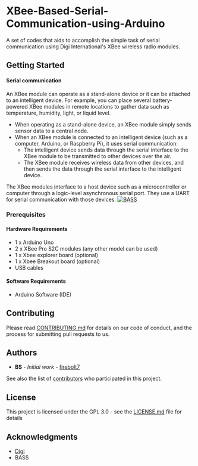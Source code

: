 # XBee-Based-Serial-Communication-using-Arduino

A set of codes that aids to accomplish the simple task of serial communication using Digi International's XBee wireless radio modules.


## Getting Started

#### Serial communication
An XBee module can operate as a stand-alone device or it can be attached to an intelligent device. For example, you can place several battery-powered XBee modules in remote locations to gather data such as temperature, humidity, light, or liquid level.

- When operating as a stand-alone device, an XBee module simply sends sensor data to a central node.
- When an XBee module is connected to an intelligent device (such as a computer, Arduino, or Raspberry Pi), it uses serial communication:
  - The intelligent device sends data through the serial interface to the XBee module to be transmitted to other devices over the air.
  - The XBee module receives wireless data from other devices, and then sends the data through the serial interface to the intelligent device.
  
The XBee modules interface to a host device such as a microcontroller or computer through a logic-level asynchronous serial port. They use a UART for serial communication with those devices.
<a href="https://github.com/firebolt7/XBee-Based-Serial-Communication-using-Arduino-"><img src="https://www.digi.com/resources/documentation/Digidocs/90001456-13/resources/images/rf_kits/dwg_xbee_serial_connection_700x166.png" title="BASS" alt="BASS"></a>

### Prerequisites

#### Hardware Requirements
- 1 x Arduino Uno
- 2 x  XBee Pro S2C modules (any other model can be used)
- 1 x Xbee explorer board (optional)
- 1 x Xbee Breakout board (optional)
- USB cables

#### Software Requirements

- Arduino Software (IDE)


## Contributing

Please read [CONTRIBUTING.md](https://github.com/firebolt7/XBee-Based-Serial-Communication-using-Arduino-) for details on our code of conduct, and the process for submitting pull requests to us.
 

## Authors

* **BS** - *Initial work* - [firebolt7](https://github.com/firebolt7)

See also the list of [contributors](https://github.com/firebolt7/XBee-Based-Serial-Communication-using-Arduino-) who participated in this project.

## License

This project is licensed under the GPL 3.0 - see the [LICENSE.md](LICENSE.md) file for details

## Acknowledgments

* [Digi](https://www.digi.com/)
* BASS 
